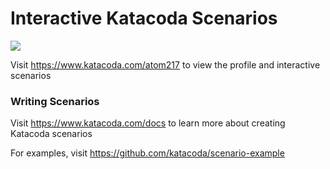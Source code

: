 # Interactive Katacoda Scenarios

[![](http://shields.katacoda.com/katacoda/atom217/count.svg)](https://www.katacoda.com/atom217 "Get your profile on Katacoda.com")

Visit https://www.katacoda.com/atom217 to view the profile and interactive scenarios

### Writing Scenarios
Visit https://www.katacoda.com/docs to learn more about creating Katacoda scenarios

For examples, visit https://github.com/katacoda/scenario-example
